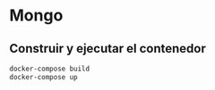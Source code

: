 # **Mongo**

## **Construir y ejecutar el contenedor**
```bash
docker-compose build
docker-compose up
```